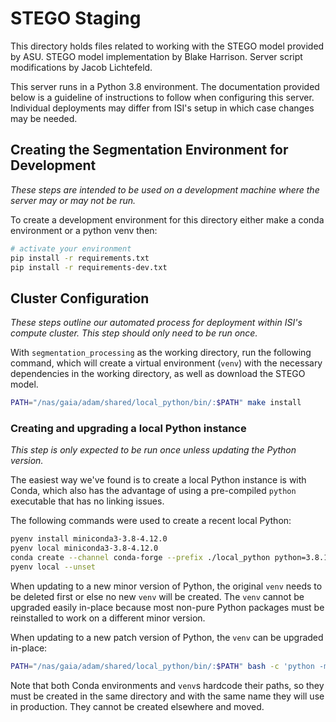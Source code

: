# STEGO Staging
This directory holds files related to working with the STEGO model provided by ASU. 
STEGO model implementation by Blake Harrison. Server script modifications by Jacob Lichtefeld.

This server runs in a Python 3.8 environment. The documentation provided below is a guideline of instructions to follow 
when configuring this server. Individual deployments may differ from ISI's setup in which case changes may be needed.

## Creating the Segmentation Environment for Development
_These steps are intended to be used on a development machine where the server may or may not be run._

To create a development environment for this directory either make a conda environment or a python venv then:

```bash
# activate your environment
pip install -r requirements.txt
pip install -r requirements-dev.txt
```

## Cluster Configuration
_These steps outline our automated process for deployment within ISI's compute cluster. This step should only need to 
be run once._

With `segmentation_processing` as the working directory, run the following command, which will create a virtual 
environment (`venv`) with the necessary dependencies in the working directory, as well as download the STEGO model.

```bash
PATH="/nas/gaia/adam/shared/local_python/bin/:$PATH" make install
```

### Creating and upgrading a local Python instance
_This step is only expected to be run once unless updating the Python version._

The easiest way we've found is to create a local Python instance is with Conda, which also has the advantage of using a 
pre-compiled `python` executable that has no linking issues.

The following commands were used to create a recent local Python:

```bash
pyenv install miniconda3-3.8-4.12.0
pyenv local miniconda3-3.8-4.12.0
conda create --channel conda-forge --prefix ./local_python python=3.8.13
pyenv local --unset
```

When updating to a new minor version of Python, the original `venv` needs to be deleted first or else no new `venv` will
be created. The `venv` cannot be upgraded easily in-place because most non-pure Python packages must be reinstalled to 
work on a different minor version.

When updating to a new patch version of Python, the `venv` can be upgraded in-place:

```bash
PATH="/nas/gaia/adam/shared/local_python/bin/:$PATH" bash -c 'python -m venv --upgrade venv'
```

Note that both Conda environments and `venv`s hardcode their paths, so they must be created in the same directory and 
with the same name they will use in production. They cannot be created elsewhere and moved.
